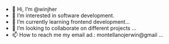 - 👋 Hi, I’m @winjher
- 👀 I’m interested in software development. 
- 🌱 I’m currently learning frontend development...
- 💞️ I’m looking to collaborate on different projects ...
- 📫 How to reach me my email ad.: montellanojerwin@gmail ...

<!---
winjher/winjher is a ✨ special ✨ repository because its `README.md` (this file) appears on your GitHub profile.
You can click the Preview link to take a look at your changes.
--->
